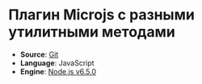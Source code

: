 # Плагин Microjs с разными утилитными методами
* **Source**: [Git](http://git.macronomica.com/scm/nm/microjs-plugins-utils.git)
* **Language**: JavaScript
* **Engine**: [Node.js v6.5.0](https://nodejs.org/dist/latest-v6.x/)
